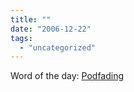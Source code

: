 ```yaml
---
title: ""
date: "2006-12-22"
tags: 
  - "uncategorized"
---
```


Word of the day: [Podfading](http://blogs.feedburner.com/podcast/archives/2006/12/10_steps_to_avoid_podfading.php "FeedBurner Podcast")

